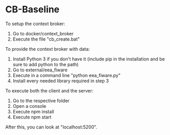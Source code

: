 # CB-Baseline

To setup the context broker:

1. Go to docker/context_broker
2. Execute the file "cb_create.bat"

To provide the context broker with data:

1. Install Python 3 if you don't have it (include pip in the installation and be sure to add python to the path)
2. Go to external/eea_fiware
3. Execute in a command line "python eea_fiware.py"
4. Install every needed library required in step 3

To execute both the client and the server:

1. Go to the respective folder
2. Open a console
3. Execute npm install
4. Execute npm start

After this, you can look at "localhost:5200".
